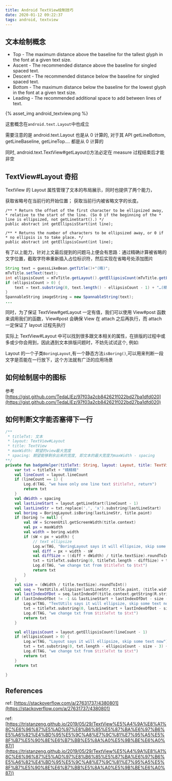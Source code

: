 ```yaml
---
title: Android TextView绘制技巧
date: 2020-01-12 09:22:37
tags: android, textview
---
```


## 文本绘制概念

- Top - The maximum distance above the baseline for the tallest glyph in the font at a given text size.
- Ascent - The recommended distance above the baseline for singled spaced text.
- Descent - The recommended distance below the baseline for singled spaced text.
- Bottom - The maximum distance below the baseline for the lowest glyph in the font at a given text size.
- Leading - The recommended additional space to add between lines of text.

{% asset_img android_textview.png %}

这套概念在`android.text.Layout`中也成立

需要注意的是 android.text.Layout 也是从 0 计算的, 对于其 API getLineBottom, getLineBaseline, getLineTop.... 都是从 0 计算的

同时, android.text.TextView#getLayout()方法必定在 measure 过程结束后才能非空

## TextView#Layout 奇招

TextView 的 Layout 属性管理了文本的布局展示，同时也提供了两个能力，

获取省略号在当前行的开始位置；
获取当前行内被省略文字的长度。

    /** * Return the offset of the first character to be ellipsized away, * relative to the start of the line. (So 0 if the beginning of the * line is ellipsized, not getLineStart().) */
    public abstract int getEllipsisStart(int line);

    /** * Returns the number of characters to be ellipsized away, or 0 if * no ellipsis is to take place. */
    public abstract int getEllipsisCount(int line);

有了以上能力，针对上文最后提到的问题马上便会有思路：通过精确计算被省略的文字位置，截取字符串重新插入占位标识符，然后实现在省略号处添加图片

```java
String text = guessLikeBean.getTitle()+"(精)";
mTvTitle.setText(text);
int ellipsisCount = mTvTitle.getLayout().getEllipsisCount(mTvTitle.getLineCount() - 1);
if (ellipsisCount > 0) {
    text = text.substring(0, text.length() - ellipsisCount - 1) + "…(精)";
}
SpannableString imageString = new SpannableString(text);
...
```

同时，为了保证 TextView#getLayout 一定有值，我们可以使用 View#post 函数来调用我们的函数，View#post 会确保 View 在 attach 之后再执行，而 attach 一定保证了 layout 过程先执行

实际上 TextView#Layout 中可以找到很多跟文本相关的属性，在排版的过程中或多或少你会用到，因此遇到文本排版问题时，不妨先试试这个, 例如:

Layout 的一个子类`BoringLayout`,有一个静态方法`isBoring()`,可以用来判断一段文字是否能在一行放下，这个方法就有广泛的应用场景

## 如何绘制居中的图标

参考[https://gist.github.com/TedaLIEz/97f03a2cb842621f022bd27ba1dfd020](https://gist.github.com/TedaLIEz/97f03a2cb842621f022bd27ba1dfd020)

## 如何判断文字能否塞得下一行

```Kotlin
/**
 * titleTxt: 文本
 * layout: TextView#Layout
 * title: TextView
 * maxWidth: 期望的view最大宽度
 * spacing: 期望能够剩余出来的宽度, 即文本的最大宽度为maxWidth - spacing
**/
private fun badgeHelper(titleTxt: String, layout: Layout, title: TextView, maxWidth: Int, spacing: Int) : String {
    var txt = titleTxt + "精精精"
    val lineCount = layout.lineCount
    if (lineCount == 1) {
        Log.d(TAG, "we have only one line text $titleTxt, return")
        return txt
    }
    val dWidth = spacing
    val lastLineStart = layout.getLineStart(lineCount - 1)
    val lastLineStr = txt.replace('.', 'x').substring(lastLineStart)
    val boring = BoringLayout.isBoring(lastLineStr, title.paint)
    if (boring != null) {
        val sW = ScreenUtil.getScreenWidth(title.context)
        val px = maxWidth
        val width = boring.width
        if (sW < px + width) {
            // text ellipsize
            Log.w(TAG, "BoringLayout says it will ellipsize, skip some text now")
            val diff = px + width - sW
            val diffSize = ((diff + dWidth) / title.textSize).roundToInt()
            txt = titleTxt.substring(0, titleTxt.length - diffSize) + title.context.getString(R.string.ellipsize_string) + "(精)"
            Log.d(TAG, "we change txt from $titleTxt to $txt")
            return txt
        }
    }
    val size = (dWidth / title.textSize).roundToInt()
    val seq = TextUtils.ellipsize(lastLineStr, title.paint, (title.width - title.paddingRight - title.paddingLeft).toFloat(), TextUtils.TruncateAt.END)
    val lastIndexOfDot = seq.lastIndexOf(title.context.getString(R.string.ellipsize_string))
    if (lastIndexOfDot != -1 && lastLineStart + lastIndexOfDot - size - 3 > 0) {
        Log.w(TAG, "TextUtils says it will ellipsize, skip some text now")
        txt = titleTxt.substring(0, lastLineStart + lastIndexOfDot - size - 3) + title.context.getString(R.string.ellipsize_string) + "(精)"
        Log.d(TAG, "we change txt from $titleTxt to $txt")
        return txt
    }

    val ellipsisCount = layout.getEllipsisCount(lineCount - 1)
    if (ellipsisCount > 0) {
        Log.w(TAG, "Layout says it will ellipsize, skip some text now")
        txt = txt.substring(0, txt.length - ellipsisCount - size - 3) + title.context.getString(R.string.ellipsize_string) + "(精)"
        Log.d(TAG, "we change txt from $titleTxt to $txt")
        return txt
    }
    return txt

}
```

## References

ref: [https://stackoverflow.com/a/27631737/4380801](https://stackoverflow.com/a/27631737/4380801)

ref: [https://tristanzeng.github.io/2019/05/29/TextView%E5%A4%9A%E8%A1%8C%E6%96%87%E5%AD%97%E8%B6%85%E5%87%BA%E6%97%B6%E5%A6%82%E4%BD%95%E5%9C%A8%E7%9C%81%E7%95%A5%E5%8F%B7%E5%90%8E%E6%B7%BB%E5%8A%A0%E5%9B%BE%E6%A0%87/](https://tristanzeng.github.io/2019/05/29/TextView%E5%A4%9A%E8%A1%8C%E6%96%87%E5%AD%97%E8%B6%85%E5%87%BA%E6%97%B6%E5%A6%82%E4%BD%95%E5%9C%A8%E7%9C%81%E7%95%A5%E5%8F%B7%E5%90%8E%E6%B7%BB%E5%8A%A0%E5%9B%BE%E6%A0%87/)
